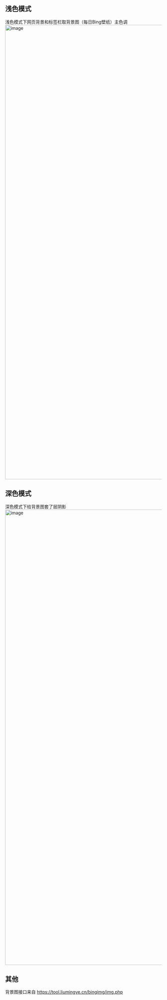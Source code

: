 ## 浅色模式
浅色模式下网页背景和标签栏取背景图（每日Bing壁纸）主色调
<img width="1461" alt="image" src="https://github.com/user-attachments/assets/e89981d7-0158-463e-97f2-8c9f6b2b6d77" />
## 深色模式
深色模式下给背景图套了层阴影
<img width="1464" alt="image" src="https://github.com/user-attachments/assets/cb7ddfb8-3b57-44a2-af45-1262ebd8ab0e" />
## 其他
背景图接口来自 https://tool.liumingye.cn/bingimg/img.php
